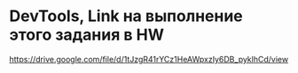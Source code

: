 # DevTools, Link на выполнение этого задания в HW
https://drive.google.com/file/d/1tJzgR41rYCz1HeAWpxzIy6DB_pyklhCd/view
